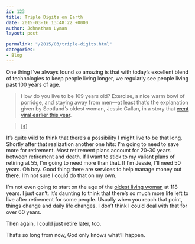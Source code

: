 ```yaml
---
id: 123
title: Triple Digits on Earth
date: 2015-03-16 13:48:22 +0000
author: Johnathan Lyman
layout: post

permalink: "/2015/03/triple-digits.html"
categories:
- Blog
---
```

One thing I’ve always found so amazing is that with today’s excellent blend of technologies to keep people living longer, we regularly see people living past 100 years of age.

> How do you live to be 109 years old? Exercise, a nice warm bowl of porridge, and staying away from men—at least that’s the explanation given by Scotland’s oldest woman, Jessie Gallan, in a story that [went viral earlier this year][1].

> [[s][2]]

It’s quite wild to think that there’s a possibility I might live to be that long. Shortly after that realization another one hits: I’m going to need to save more for retirement. Most retirement plans account for 20-30 years between retirement and death. If I want to stick to my valiant plans of retiring at 55, I’m going to need more than that. If I’m Jessie, I’ll need 50 years. Oh boy. Good thing there are services to help manage money out there. I’m not sure I could do that on my own.

I’m not even going to start on the age of the [oldest living woman][3] at 118 years. I just can’t. It’s daunting to think that there’s so much more life left to live after retirement for some people. Usually when you reach that point, things change and daily life changes. I don’t think I could deal with that for over 60 years.

Then again, I could just retire later, too.

That’s so long from now, God only knows what’ll happen.

[1]: http://www.dailymail.co.uk/news/article-2912299/Scotland-s-oldest-woman-Jessie-Gallan-reveals-longevity-secrets-including-eating-porridge-avoiding-men.html
[2]: http://www.thedailybeast.com/articles/2015/03/15/how-the-world-s-oldest-people-live-so-long.html
[3]: http://www.dailymail.co.uk/health/article-2572316/The-secret-long-life-Sushi-sleep-according-worlds-oldest-woman.html